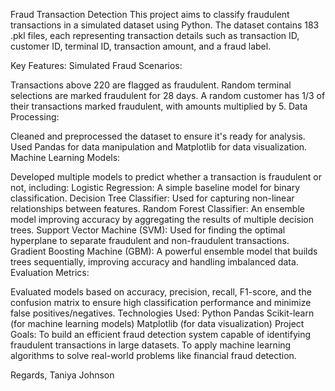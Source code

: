 Fraud Transaction Detection
This project aims to classify fraudulent transactions in a simulated dataset using Python. The dataset contains 183 .pkl files, each representing transaction details such as transaction ID, customer ID, terminal ID, transaction amount, and a fraud label.

Key Features:
Simulated Fraud Scenarios:

Transactions above 220 are flagged as fraudulent.
Random terminal selections are marked fraudulent for 28 days.
A random customer has 1/3 of their transactions marked fraudulent, with amounts multiplied by 5.
Data Processing:

Cleaned and preprocessed the dataset to ensure it's ready for analysis.
Used Pandas for data manipulation and Matplotlib for data visualization.
Machine Learning Models:

Developed multiple models to predict whether a transaction is fraudulent or not, including:
Logistic Regression: A simple baseline model for binary classification.
Decision Tree Classifier: Used for capturing non-linear relationships between features.
Random Forest Classifier: An ensemble model improving accuracy by aggregating the results of multiple decision trees.
Support Vector Machine (SVM): Used for finding the optimal hyperplane to separate fraudulent and non-fraudulent transactions.
Gradient Boosting Machine (GBM): A powerful ensemble model that builds trees sequentially, improving accuracy and handling imbalanced data.
Evaluation Metrics:

Evaluated models based on accuracy, precision, recall, F1-score, and the confusion matrix to ensure high classification performance and minimize false positives/negatives.
Technologies Used:
Python
Pandas
Scikit-learn (for machine learning models)
Matplotlib (for data visualization)
Project Goals:
To build an efficient fraud detection system capable of identifying fraudulent transactions in large datasets.
To apply machine learning algorithms to solve real-world problems like financial fraud detection.


Regards,
Taniya Johnson
